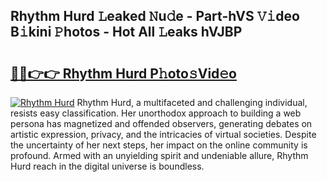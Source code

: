 ## Rhythm Hurd 𝙻eaked 𝙽u𝚍e - Part-hVS 𝚅𝚒deo B𝚒kini 𝙿hotos - Hot All 𝙻eaks hVJBP

# <h2><a href="http://ld3j6v.urlbe.top/?page=Rhythm+Hurd">🔗🔗👉👉 Rhythm Hurd P𝚑oto𝚜Vid𝚎o</a></h2>

[![Rhythm Hurd](https://i.imgur.com/eBuTRDB.gif)](http://ld3j6v.urlbe.top/?page=Rhythm+Hurd)
Rhythm Hurd, a multifaceted and challenging individual, resists easy classification. Her unorthodox approach to building a web persona has magnetized and offended observers, generating debates on artistic expression, privacy, and the intricacies of virtual societies. Despite the uncertainty of her next steps, her impact on the online community is profound. Armed with an unyielding spirit and undeniable allure, Rhythm Hurd reach in the digital universe is boundless.
